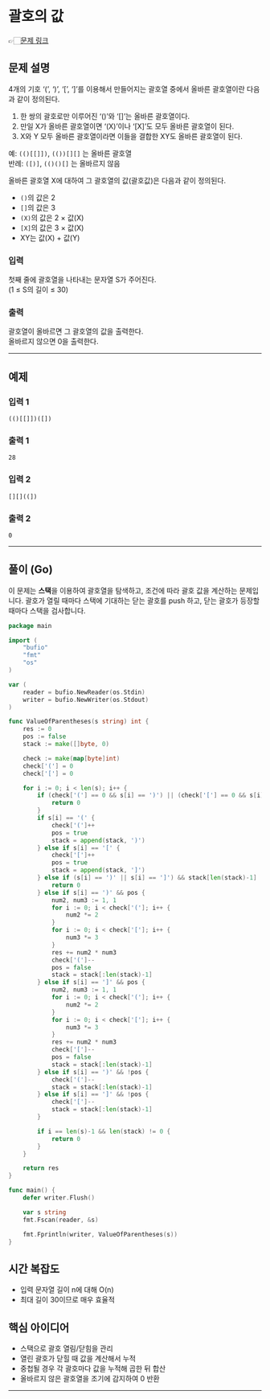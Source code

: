# 괄호의 값
👉🏻[문제 링크](https://www.acmicpc.net/problem/2504)

## 문제 설명

4개의 기호 ‘(’, ‘)’, ‘[’, ‘]’를 이용해서 만들어지는 괄호열 중에서 올바른 괄호열이란 다음과 같이 정의된다.

1. 한 쌍의 괄호로만 이루어진 ‘()’와 ‘[]’는 올바른 괄호열이다.  
2. 만일 X가 올바른 괄호열이면 ‘(X)’이나 ‘[X]’도 모두 올바른 괄호열이 된다.  
3. X와 Y 모두 올바른 괄호열이라면 이들을 결합한 XY도 올바른 괄호열이 된다.

예: `(()[[]])`, `(())[][]` 는 올바른 괄호열  
반례: `([)]`, `(()()[]` 는 올바르지 않음

올바른 괄호열 X에 대하여 그 괄호열의 값(괄호값)은 다음과 같이 정의된다.

- `()`의 값은 2  
- `[]`의 값은 3  
- `(X)`의 값은 2 × 값(X)  
- `[X]`의 값은 3 × 값(X)  
- XY는 값(X) + 값(Y)

### 입력

첫째 줄에 괄호열을 나타내는 문자열 S가 주어진다.  
(1 ≤ S의 길이 ≤ 30)

### 출력

괄호열이 올바르면 그 괄호열의 값을 출력한다.  
올바르지 않으면 0을 출력한다.

---

## 예제

### 입력 1
```
(()[[]])([])
```
### 출력 1
```
28
```

### 입력 2
```
[][]((])
```
### 출력 2
```
0
```

---

## 풀이 (Go)

이 문제는 **스택**을 이용하여 괄호열을 탐색하고, 조건에 따라 괄호 값을 계산하는 문제입니다. 괄호가 열릴 때마다 스택에 기대하는 닫는 괄호를 push 하고, 닫는 괄호가 등장할 때마다 스택을 검사합니다.

```go
package main

import (
    "bufio"
    "fmt"
    "os"
)

var (
    reader = bufio.NewReader(os.Stdin)
    writer = bufio.NewWriter(os.Stdout)
)

func ValueOfParentheses(s string) int {
    res := 0
    pos := false
    stack := make([]byte, 0)

    check := make(map[byte]int)
    check['('] = 0
    check['['] = 0

    for i := 0; i < len(s); i++ {
        if (check['('] == 0 && s[i] == ')') || (check['['] == 0 && s[i] == ']') {
            return 0
        }
        if s[i] == '(' {
            check['(']++
            pos = true
            stack = append(stack, ')')
        } else if s[i] == '[' {
            check['[']++
            pos = true
            stack = append(stack, ']')
        } else if (s[i] == ')' || s[i] == ']') && stack[len(stack)-1] != s[i] {
            return 0
        } else if s[i] == ')' && pos {
            num2, num3 := 1, 1
            for i := 0; i < check['(']; i++ {
                num2 *= 2
            }
            for i := 0; i < check['[']; i++ {
                num3 *= 3
            }
            res += num2 * num3
            check['(']--
            pos = false
            stack = stack[:len(stack)-1]
        } else if s[i] == ']' && pos {
            num2, num3 := 1, 1
            for i := 0; i < check['(']; i++ {
                num2 *= 2
            }
            for i := 0; i < check['[']; i++ {
                num3 *= 3
            }
            res += num2 * num3
            check['[']--
            pos = false
            stack = stack[:len(stack)-1]
        } else if s[i] == ')' && !pos {
            check['(']--
            stack = stack[:len(stack)-1]
        } else if s[i] == ']' && !pos {
            check['[']--
            stack = stack[:len(stack)-1]
        }

        if i == len(s)-1 && len(stack) != 0 {
            return 0
        }
    }

    return res
}

func main() {
    defer writer.Flush()

    var s string
    fmt.Fscan(reader, &s)

    fmt.Fprintln(writer, ValueOfParentheses(s))
}
```

## 시간 복잡도

- 입력 문자열 길이 n에 대해 O(n)
- 최대 길이 30이므로 매우 효율적

## 핵심 아이디어

- 스택으로 괄호 열림/닫힘을 관리
- 열린 괄호가 닫힐 때 값을 계산해서 누적
- 중첩될 경우 각 괄호마다 값을 누적해 곱한 뒤 합산
- 올바르지 않은 괄호열을 조기에 감지하여 0 반환

---
